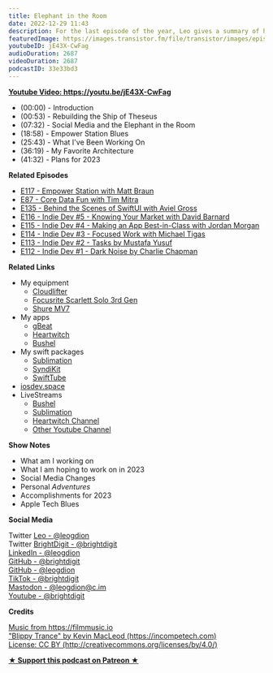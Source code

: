```yaml
---
title: Elephant in the Room
date: 2022-12-29 11:43
description: For the last episode of the year, Leo gives a summary of his year and how it went mostly for him professionally but also personally. He answers questions about architecture, what he's working, and most importantly what are the plans for 2023.
featuredImage: https://images.transistor.fm/file/transistor/images/episode/1139104/full_1672260014-artwork.jpg
youtubeID: jE43X-CwFag
audioDuration: 2687
videoDuration: 2687
podcastID: 33e33bd3
---
```

<p><a href="https://youtu.be/jE43X-CwFag"><strong>Youtube Video: https://youtu.be/jE43X-CwFag</strong></a><strong></strong></p><p></p><ul>
  <li>(00:00) - Introduction</li>
  <li>(00:53) - Rebuilding the Ship of Theseus</li>
  <li>(07:32) - Social Media and the Elephant in the Room</li>
  <li>(18:58) - Empower Station Blues</li>
  <li>(25:43) - What I've Been Working On</li>
  <li>(36:19) - My Favorite Architecture</li>
  <li>(41:32) - Plans for 2023</li>
</ul><p><b>Related Episodes</b></p><ul>
<li><a href="https://share.transistor.fm/s/3847e32e">E117 - Empower Station with Matt Braun</a></li>
<li><a href="https://share.transistor.fm/s/448ffe27">E87 - Core Data Fun with Tim Mitra</a></li>
<li><a href="https://share.transistor.fm/s/01d57581">E135 - Behind the Scenes of SwiftUI with Aviel Gross</a></li>
<li><a href="https://share.transistor.fm/s/635099a8">E116 - Indie Dev #5 - Knowing Your Market with David Barnard</a></li>
<li><a href="https://share.transistor.fm/s/a9cc0af5">E115 - Indie Dev #4 - Making an App Best-in-Class with Jordan Morgan</a></li>
<li><a href="https://share.transistor.fm/s/3191b2bf">E114 - Indie Dev #3 - Focused Work with Michael Tigas</a></li>
<li><a href="https://share.transistor.fm/s/995f0297">E113 - Indie Dev #2 - Tasks by Mustafa Yusuf</a></li>
<li><a href="https://share.transistor.fm/s/7462e031">E112 - Indie Dev #1 - Dark Noise by Charlie Chapman</a></li>
</ul><p><b>Related Links </b></p><ul>
<li>My equipment<ul>
<li>
<a href="https://www.amazon.com/Cloud-Microphones-CL-1-Cloudlifter-1-channel/dp/B004MQSV04?th=1">Cloudlifter</a> </li>
<li>
<a href="https://www.amazon.com/gp/product/B07QR6Z1JB/ref=ppx_od_dt_b_asin_title_s03?ie=UTF8&amp;th=1">Focusrite Scarlett Solo 3rd Gen</a> </li>
<li>
<a href="https://www.amazon.com/gp/product/B08G7RG9ML/ref=ppx_od_dt_b_asin_title_s00?ie=UTF8&amp;th=1">Shure MV7</a> </li>
</ul>
</li>
<li>My apps <ul>
<li>
<a href="https://gbeat.com/">gBeat</a> </li>
<li>
<a href="https://heartwitch.app">Heartwitch</a> </li>
<li>
<a href="https://getbushel.app/">Bushel</a> </li>
</ul>
</li>
<li>My swift packages<ul>
<li>
<a href="https://github.com/brightdigit/Sublimation">Sublimation</a> </li>
<li>
<a href="https://syndikit.work/">SyndiKit</a> </li>
<li>
<a href="https://github.com/brightdigit/SwiftTube">SwiftTube</a> </li>
</ul>
</li>
<li>
<a href="https://iosdev.space/">iosdev.space</a> </li>
<li>LiveStreams<ul>
<li><a href="https://youtu.be/1tm8n964Zco">Bushel</a></li>
<li><a href="https://youtu.be/U76l4g8okLU">Sublimation</a></li>
<li>
<a href="https://www.twitch.tv/heartwitchapp">Heartwitch Channel</a> </li>
<li>
<a href="https://www.youtube.com/@brightdigit2">Other Youtube Channel</a> </li>
</ul>
</li>
</ul><p><b>Show Notes</b></p><ul>
<li>What am I working on</li>
<li>What I am hoping to work on in 2023</li>
<li>Social Media Changes</li>
<li>Personal <em>Adventures</em>
</li>
<li>Accomplishments for 2023</li>
<li>Apple Tech Blues</li>
</ul><p><b>Social Media</b></p><p>Twitter <a href="https://twitter.com/leogdion">Leo - @leogdion</a><a href="https://twitter.com/brightdigit"><br></a>Twitter <a href="https://twitter.com/brightdigit">BrightDigit - @brightdigit</a><br><a href="https://www.linkedin.com/in/leogdion/">LinkedIn - @leogdion</a><br><a href="https://github.com/brightdigit">GitHub - @brightdigit</a><br><a href="https://github.com/leogdion/">GitHub - @leogdion</a><br><a href="https://www.tiktok.com/@brightdigit">TikTok - @brightdigit</a><br><a href="https://c.im/@leogdion">Mastodon - @leogdion@c.im</a><br><a href="http://youtube.com/@brightdigit">Youtube - @brightdigit</a></p><p><b>Credits</b></p><p><a href="https://filmmusic.io/">Music from https://filmmusic.io</a><br><a href="https://incompetech.com/">"Blippy Trance" by Kevin MacLeod (https://incompetech.com)</a><br><a href="http://creativecommons.org/licenses/by/4.0/">License: CC BY (http://creativecommons.org/licenses/by/4.0/)</a></p><strong>
  <a href="https://www.patreon.com/empowerappsshow" rel="payment" title="★ Support this podcast on Patreon ★">★ Support this podcast on Patreon ★</a>
</strong>
      